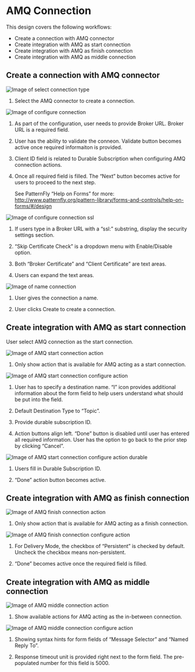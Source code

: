 # AMQ Connection

This design covers the following workflows:
- Create a connection with AMQ connector
- Create integration with AMQ as start connection
- Create integration with AMQ as finish connection
- Create integration with AMQ as middle connection

## Create a connection with AMQ connector

![Image of select connection type](img/AMQ_selectConnectionType.png)

1. Select the AMQ connector to create a connection.

![Image of configure connection](img/AMQ_configureConnection.png)

1.  As part of the configuration, user needs to provide Broker URL. Broker URL is a required field.

2. User has the ability to validate the conneon. Validate button becomes active once required informaiton is provided.

3. Client ID field is related to Durable Subscription when configuring AMQ connection actions.

4. Once all required field is filled. The “Next” button becomes active for users to proceed to the next step.

    See PatternFly “Help on Forms” for more:
    http://www.patternfly.org/pattern-library/forms-and-controls/help-on-forms/#/design


![Image of configure connection ssl](img/AMQ_configureConnection-ssl.png)

1.	If users type in a Broker URL with a “ssl:” substring, display the security settings section.

2.	“Skip Certificate Check” is a dropdown menu with Enable/Disable option.

3.	 Both “Broker Certificate” and “Client Certificate” are text areas.

4.	 Users can expand the text areas.

![Image of name connection](img/AMQ_nameConnection.png)

1. User gives the connection a name.

2. User clicks Create to create a connection.


## Create integration with AMQ as start connection

User select AMQ connection as the start connection.

![Image of AMQ start connection action](img/AMQ_integration_startConnection_selectAction.png)

1. Only show action that is available for AMQ acting as a start connection.

![Image of AMQ start connection configure action](img/AMQ_integration_startConnection_configAction.png)

1. User has to specify a destination name.
“I” icon provides additional information about the form field to help users understand what should be put into the field.

2. Default Destination Type to “Topic”.  

3. Provide durable subscription ID.

4. Action buttons align left. “Done” button is disabled until user has entered all required information. User has the option to go back to the prior step by clicking “Cancel”.

![Image of AMQ start connection configure action durable](img/AMQ_integration_startConnection_configAction_durable.png)

1. Users fill in Durable Subscription ID.

2. “Done” action button becomes active.   


## Create integration with AMQ as finish connection

![Image of AMQ finish connection action](img/AMQ_finishConnection_selectAction.png)

1. Only show action that is available for AMQ acting as a finish connection.


![Image of AMQ finish connection configure action](img/AMQ_finishConnection_configAction.png)

1. For Delivery Mode, the checkbox of “Persistent” is checked by default. Uncheck the checkbox means non-persistent.

2. “Done” becomes active once the required field is filled.


## Create integration with AMQ as middle connection

![Image of AMQ middle connection action](img/AMQ_middleConnection_selectAction.png)

1. Show available actions for AMQ acting as the in-between connection.

![Image of AMQ middle connection configure action](img/AMQ_middleConnection_configAction.png)

1. Showing syntax hints for form fields of “Message Selector” and “Named Reply To”.

2. Response timeout unit is provided right next to the form field. The pre-populated number for this field is 5000.

